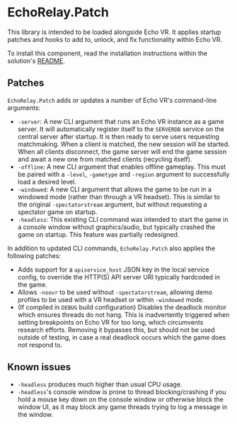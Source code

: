 # EchoRelay.Patch

This library is intended to be loaded alongside Echo VR. It applies startup patches and hooks to add to, unlock, and fix functionality within Echo VR.

To install this component, read the installation instructions within the solution's [README](../README.md).

## Patches

`EchoRelay.Patch` adds or updates a number of Echo VR's command-line arguments:
- `-server`: A new CLI argument that runs an Echo VR instance as a game server. It will automatically register itself to the `SERVERDB` service on the central server after startup. It is then ready to serve users requesting matchmaking. When a client is matched, the new session will be started. When all clients disconnect, the game server will end the game session and await a new one from matched clients (recycling itself).
- `-offline`: A new CLI argument that enables offline gameplay. This must be paired with a `-level`, `-gametype` and `-region` argument to successfully load a desired level.
- `-windowed`: A new CLI argument that allows the game to be run in a windowed mode (rather than through a VR headset). This is similar to the original `-spectatorstream` argument, but without requesting a spectator game on startup.
- `-headless`: This existing CLI command was intended to start the game in a console window without graphics/audio, but typically crashed the game on startup. This feature was partially redesigned.

In addition to updated CLI commands, `EchoRelay.Patch` also applies the following patches:
- Adds support for a `apiservice_host` JSON key in the local service config, to override the HTTP(S) API server URI typically hardcoded in the game.
- Allows `-noovr` to be used without `-spectatorstream`, allowing demo profiles to be used with a VR headset or within `-windowed` mode.
- (If compiled in `DEBUG` build configuration) Disables the deadlock monitor which ensures threads do not hang. This is inadvertently triggered when setting breakpoints on Echo VR for too long, which circumvents research efforts. Removing it bypasses this, but should not be used outside of testing, in case a real deadlock occurs which the game does not respond to.

## Known issues

- `-headless` produces much higher than usual CPU usage.
- `-headless`'s console window is prone to thread blocking/crashing if you hold a mouse key down on the console window or otherwise block the window UI, as it may block any game threads trying to log a message in the window.
